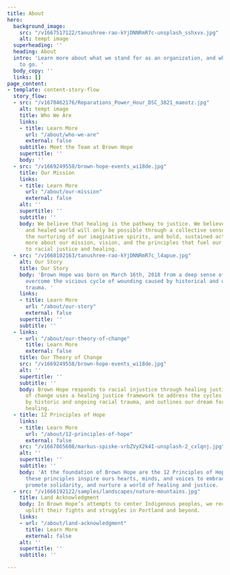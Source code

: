 ```yaml
---
title: About
hero:
  background_image:
    src: "/v1667517122/tanushree-rao-kYjDNNRmR7c-unsplash_sshxvx.jpg"
    alt: tempt image
  superheading: ''
  heading: About
  intro: 'Learn more about what we stand for as an organization, and where we want
    to go. '
  body_copy: ''
  links: []
page_content:
- template: content-story-flow
  story_flow:
  - src: "/v1670462176/Reparations_Power_Hour_DSC_3821_maeotz.jpg"
    alt: tempt image
    title: Who We Are
    links:
    - title: Learn More
      url: "/about/who-we-are"
      external: false
    subtitle: Meet the Team at Brown Hope
    supertitle: ''
    body: ''
  - src: "/v1669249558/brown-hope-events_wi18de.jpg"
    title: Our Mission
    links:
    - title: Learn More
      url: "/about/our-mission"
      external: false
    alt: ''
    supertitle: ''
    subtitle: ''
    body: We believe that healing is the pathway to justice. We believe that a just
      and healed world will only be possible through a collective sense of interdependence,
      the nurturing of our imaginative spirits, and bold, sustained action. Learn
      more about our mission, vision, and the principles that fuel our commitment
      to racial justice and healing.
  - src: "/v1668102163/tanushree-rao-kYjDNNRmR7c_l4apue.jpg"
    alt: Our Story
    title: Our Story
    body: 'Brown Hope was born on March 16th, 2018 from a deep sense of urgency to
      overcome the vicious cycle of wounding caused by historical and ongoing racial
      trauma. '
    links:
    - title: Learn More
      url: "/about/our-story"
      external: false
    supertitle: ''
    subtitle: ''
  - links:
    - url: "/about/our-theory-of-change"
      title: Learn More
      external: false
    title: Our Theory of Change
    src: "/v1669249558/brown-hope-events_wi18de.jpg"
    alt: ''
    supertitle: ''
    subtitle: ''
    body: Brown Hope responds to racial injustice through healing justice. Our theory
      of change uses a healing justice framework to address the cycles of harm perpetuated
      by historic and ongoing racial trauma, and outlines our dream for collective
      healing.
  - title: 12 Principles of Hope
    links:
    - title: Learn More
      url: "/about/12-principles-of-hope"
      external: false
    src: "/v1667865608/markus-spiske-vrbZVyX2k4I-unsplash-2_cxlqnj.jpg"
    alt: ''
    supertitle: ''
    subtitle: ''
    body: 'At the foundation of Brown Hope are the 12 Principles of Hope. Together,
      these principles inspire ours hearts, minds, and voices to embrace abundance,
      promote solidarity, and nurture a world of healing and justice. '
  - src: "/v1666192122/samples/landscapes/nature-mountains.jpg"
    title: Land Acknowledgment
    body: In Brown Hope’s attempts to center Indigenous peoples, we recognize and
      uplift their fights and struggles in Portland and beyond.
    links:
    - url: "/about/land-acknowledgment"
      title: Learn More
      external: false
    alt: ''
    supertitle: ''
    subtitle: ''

---
```

